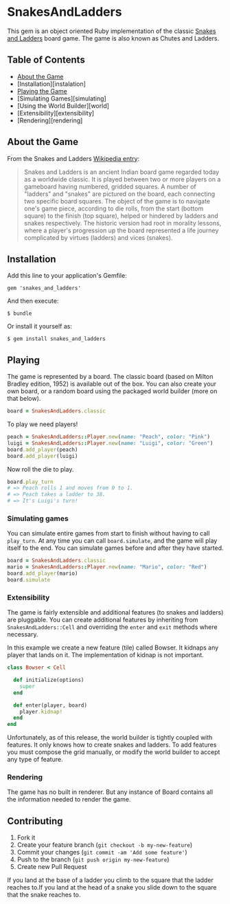 # SnakesAndLadders

This gem is an object oriented Ruby implementation of the classic [Snakes and Ladders][1] board game. The game is also known as Chutes and Ladders.

## Table of Contents
- [About the Game][game]
- [Installation][instalation]
- [Playing the Game][playing]
- [Simulating Games][simulating]
- [Using the World Builder][world]
- [Extensibility][extensibility]
- [Rendering][rendering]


## About the Game

From the Snakes and Ladders [Wikipedia entry][1]:

>Snakes and Ladders is an ancient Indian board game regarded today as a worldwide classic. It is played between two or more players on a gameboard having numbered, gridded squares. A number of "ladders" and "snakes" are pictured on the board, each connecting two specific board squares. The object of the game is to navigate one's game piece, according to die rolls, from the start (bottom square) to the finish (top square), helped or hindered by ladders and snakes respectively. The historic version had root in morality lessons, where a player's progression up the board represented a life journey complicated by virtues (ladders) and vices (snakes).

## Installation

Add this line to your application's Gemfile:

    gem 'snakes_and_ladders'

And then execute:

    $ bundle

Or install it yourself as:

    $ gem install snakes_and_ladders

## Playing

The game is represented by a board. The classic board (based on Milton Bradley edition, 1952) is available out of the box. You can also create your own board, or a random board using the packaged world builder (more on that below).

````ruby
board = SnakesAndLadders.classic
````

To play we need players!

````ruby
peach = SnakesAndLadders::Player.new(name: "Peach", color: "Pink")
luigi = SnakesAndLadders::Player.new(name: "Luigi", color: "Green")
board.add_player(peach)
board.add_player(luigi)
````

Now roll the die to play.

````ruby
board.play_turn
# => Peach rolls 1 and moves from 0 to 1.
# => Peach takes a ladder to 38.
# => It's Luigi's turn!
````

### Simulating games

You can simulate entire games from start to finish without having to call `play_turn`. At any time you can call `board.simulate`, and the game will play itself to the end. You can simulate games before and after they have started.

````ruby
board = SnakesAndLadders.classic
mario = SnakesAndLadders::Player.new(name: "Mario", color: "Red")
board.add_player(mario)
board.simulate
````

### Extensibility

The game is fairly extensible and additional features (to snakes and ladders) are pluggable. You can create additional features by inheriting from `SnakesAndLadders::Cell` and overriding the `enter` and `exit` methods where necessary.

In this example we create a new feature (tile) called Bowser. It kidnaps any player that lands on it. The implementation of kidnap is not important.

````ruby
class Bowser < Cell

  def initialize(options)
    super
  end

  def enter(player, board)
    player.kidnap!
  end
end
````

Unfortunately, as of this release, the world builder is tightly coupled with features. It only knows how to create snakes and ladders. To add features you must compose the grid manually, or modify the world builder to accept any type of feature.

### Rendering

The game has no built in renderer. But any instance of Board contains all the information needed to render the game.

## Contributing

1. Fork it
2. Create your feature branch (`git checkout -b my-new-feature`)
3. Commit your changes (`git commit -am 'Add some feature'`)
4. Push to the branch (`git push origin my-new-feature`)
5. Create new Pull Request


  [1]: http://en.wikipedia.org/wiki/Snakes_and_Ladders
  [game]: #about-the-game
  [installation]: #installation
  [playing]: #playing-the-game

   If you land at the base of a ladder you climb to the square that the ladder reaches to.If you land at the head of a snake you slide down to the square that the snake reaches to.